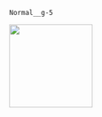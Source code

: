     Normal__g-5
[<img src= "https://user-images.githubusercontent.com/57319180/147974183-70c300d3-bb3f-4ef1-9bd3-21d4b7d45fa2.png" width="150" height = "150"/>](https://github.com/sajithlakshan/HTML_CSS_JS_PHP/tree/main/Bootstrap/Gutters/Normal%20___g/Normal__g-5)








